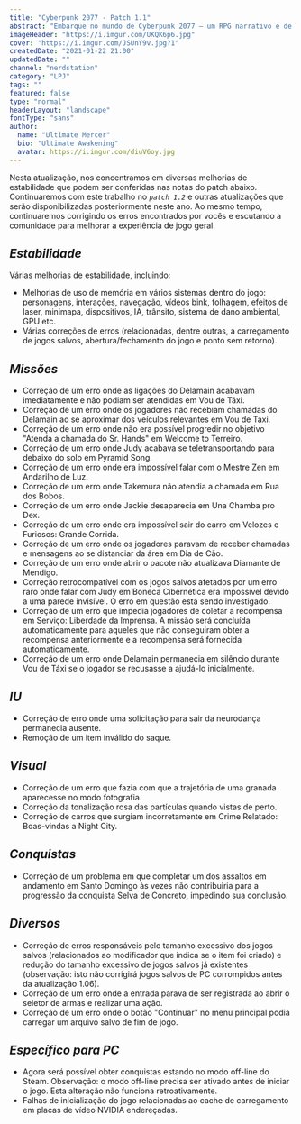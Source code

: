 ```yaml
---
title: "Cyberpunk 2077 - Patch 1.1"
abstract: "Embarque no mundo de Cyberpunk 2077 — um RPG narrativo e de mundo aberto em um futuro sombrio idealizado pela CD PROJEKT RED, criadores da série de jogos The Witcher."
imageHeader: "https://i.imgur.com/UKQK6p6.jpg"
cover: "https://i.imgur.com/JSUnY9v.jpg?1"
createdDate: "2021-01-22 21:00"
updatedDate: ""
channel: "nerdstation"
category: "LPJ"
tags: ""
featured: false
type: "normal"
headerLayout: "landscape"
fontType: "sans"
author:
  name: "Ultimate Mercer"
  bio: "Ultimate Awakening"
  avatar: https://i.imgur.com/diuV6oy.jpg
---
```


Nesta atualização, nos concentramos em diversas melhorias de estabilidade que podem ser conferidas nas notas do patch abaixo. Continuaremos com este trabalho no _`patch 1.2`_ e outras atualizações que serão disponibilizadas posteriormente neste ano. Ao mesmo tempo, continuaremos corrigindo os erros encontrados por vocês e escutando a comunidade para melhorar a experiência de jogo geral.

## _**Estabilidade**_

Várias melhorias de estabilidade, incluindo:

- Melhorias de uso de memória em vários sistemas dentro do jogo: personagens, interações, navegação, vídeos bink, folhagem, efeitos de laser, minimapa, dispositivos, IA, trânsito, sistema de dano ambiental, GPU etc.
- Várias correções de erros (relacionadas, dentre outras, a carregamento de jogos salvos, abertura/fechamento do jogo e ponto sem retorno).

## _**Missões**_

- Correção de um erro onde as ligações do Delamain acabavam imediatamente e não podiam ser atendidas em Vou de Táxi.
- Correção de um erro onde os jogadores não recebiam chamadas do Delamain ao se aproximar dos veículos relevantes em Vou de Táxi.
- Correção de um erro onde não era possível progredir no objetivo "Atenda a chamada do Sr. Hands" em Welcome to Terreiro.
- Correção de um erro onde Judy acabava se teletransportando para debaixo do solo em Pyramid Song.
- Correção de um erro onde era impossível falar com o Mestre Zen em Andarilho de Luz.
- Correção de um erro onde Takemura não atendia a chamada em Rua dos Bobos.
- Correção de um erro onde Jackie desaparecia em Una Chamba pro Dex.
- Correção de um erro onde era impossível sair do carro em Velozes e Furiosos: Grande Corrida.
- Correção de um erro onde os jogadores paravam de receber chamadas e mensagens ao se distanciar da área em Dia de Cão.
- Correção de um erro onde abrir o pacote não atualizava Diamante de Mendigo.
- Correção retrocompatível com os jogos salvos afetados por um erro raro onde falar com Judy em Boneca Cibernética era impossível devido a uma parede invisível. O erro em questão está sendo investigado.
- Correção de um erro que impedia jogadores de coletar a recompensa em Serviço: Liberdade da Imprensa. A missão será concluída automaticamente para aqueles que não conseguiram obter a recompensa anteriormente e a recompensa será fornecida automaticamente.
- Correção de um erro onde Delamain permanecia em silêncio durante Vou de Táxi se o jogador se recusasse a ajudá-lo inicialmente.

## _**IU**_

- Correção de erro onde uma solicitação para sair da neurodança permanecia ausente.
- Remoção de um item inválido do saque.

## _**Visual**_

- Correção de um erro que fazia com que a trajetória de uma granada aparecesse no modo fotografia.
- Correção da tonalização rosa das partículas quando vistas de perto.
- Correção de carros que surgiam incorretamente em Crime Relatado: Boas-vindas a Night City.

## _**Conquistas**_

- Correção de um problema em que completar um dos assaltos em andamento em Santo Domingo às vezes não contribuiria para a progressão da conquista Selva de Concreto, impedindo sua conclusão.

## _**Diversos**_

- Correção de erros responsáveis pelo tamanho excessivo dos jogos salvos (relacionados ao modificador que indica se o item foi criado) e redução do tamanho excessivo de jogos salvos já existentes (observação: isto não corrigirá jogos salvos de PC corrompidos antes da atualização 1.06).
- Correção de um erro onde a entrada parava de ser registrada ao abrir o seletor de armas e realizar uma ação.
- Correção de um erro onde o botão "Continuar" no menu principal podia carregar um arquivo salvo de fim de jogo.

## _**Específico para PC**_

- Agora será possível obter conquistas estando no modo off-line do Steam. Observação: o modo off-line precisa ser ativado antes de iniciar o jogo. Esta alteração não funciona retroativamente.
- Falhas de inicialização do jogo relacionadas ao cache de carregamento em placas de vídeo NVIDIA endereçadas.
